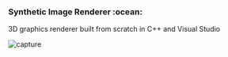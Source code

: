 <h3>Synthetic Image Renderer :ocean:</h3>

<p>3D graphics renderer built from scratch in C++ and Visual Studio</p>

![capture](https://cloud.githubusercontent.com/assets/15648801/26643370/6333306a-4631-11e7-9cf0-771474f47495.PNG)
